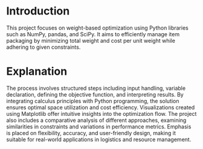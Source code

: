 # Introduction
This project focuses on weight-based optimization using Python libraries such as NumPy, pandas, and SciPy. It aims to efficiently manage item packaging by minimizing total weight and cost per unit weight while adhering to given constraints.

# Explanation
The process involves structured steps including input handling, variable declaration, defining the objective function, and interpreting results. By integrating calculus principles with Python programming, the solution ensures optimal space utilization and cost efficiency. Visualizations created using Matplotlib offer intuitive insights into the optimization flow. The project also includes a comparative analysis of different approaches, examining similarities in constraints and variations in performance metrics. Emphasis is placed on flexibility, accuracy, and user-friendly design, making it suitable for real-world applications in logistics and resource management.

